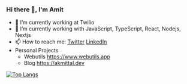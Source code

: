 ### Hi there 👋, I'm Amit


- 🔭 I’m currently working at Twilio
- 👯 I’m currently working with JavaScript, TypeScript, React, Nodejs, Nextjs
- 📫 How to reach me: [Twitter](http://twitter.com/ak_mittal) [LinkedIn](https://www.linkedin.com/in/amitkmittal/) 
- Personal Projects 
  - Webutils https://www.webutils.app
  - Blog https://akmittal.dev


[![Top Langs](https://github-readme-stats.vercel.app/api/top-langs/?username=akmittal&layout=compact&show_icons=true&theme=radical)](https://github.com/anuraghazra/github-readme-stats)


